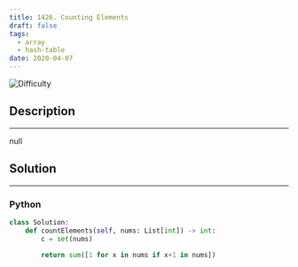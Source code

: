 ```yaml
---
title: 1426. Counting Elements
draft: false
tags: 
  - array
  - hash-table
date: 2020-04-07
---
```


![Difficulty](https://img.shields.io/badge/Difficulty-Easy-blue.svg)

## Description

---
null

## Solution

---
### Python
``` py title='counting-elements'
class Solution:
    def countElements(self, nums: List[int]) -> int:
        c = set(nums)

        return sum([1 for x in nums if x+1 in nums])

```

